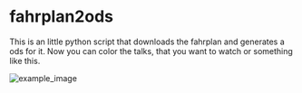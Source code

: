 # fahrplan2ods

This is an little python script that downloads the fahrplan and generates a ods for it. Now you can color the talks, that you want to watch or something like this.

![example_image](https://github.com/ruru4143/fahrplan2ods/blob/master/example_ods.png)
